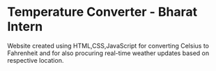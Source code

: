 # Temperature Converter - Bharat Intern


Website created using HTML,CSS,JavaScript for converting Celsius to Fahrenheit and for also procuring real-time weather updates based on respective location.

